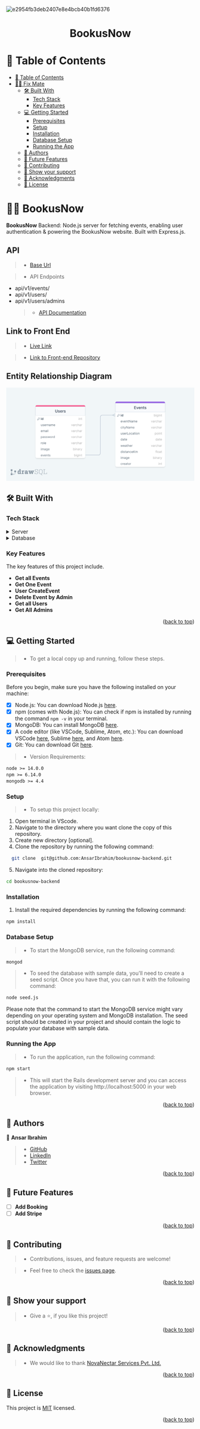 
![e2954fb3deb2407e8e4bcb40b1fd6376](https://github.com/AnsarIbrahim/bookusnow-backend/assets/117971223/a09598fb-c1a7-4dfd-a142-bef7d85503fb)
<a name="readme-top"></a>

<div align="center">
  <h1>BookusNow</h1>
</div>

# 📗 Table of Contents

- [📗 Table of Contents](#-table-of-contents)
- [👨‍💻 Fix Mate ](#-fix-mate-)
  - [🛠 Built With ](#-built-with-)
    - [Tech Stack ](#tech-stack-)
    - [Key Features ](#key-features-)
  - [💻 Getting Started ](#-getting-started-)
    - [Prerequisites](#prerequisites)
    - [Setup](#setup)
    - [Installation](#installation)
    - [Database Setup](#database-setup)
    - [Running the App](#running-the-app)
  - [👥 Authors ](#-authors-)
  - [🔭 Future Features ](#-future-features-)
  - [🤝 Contributing ](#-contributing-)
  - [💖 Show your support ](#-show-your-support-)
  - [🙏 Acknowledgments ](#-acknowledgments-)
  - [📝 License ](#-license-)

# 👨‍💻 BookusNow <a name="about-project"></a>

**BookusNow** Backend: Node.js server for fetching events, enabling user authentication &amp; powering the BookusNow website. Built with Express.js.

## API

> - [Base Url]()

> - API Endpoints

- api/v1/events/
- api/v1/users/
- api/v1/users/admins
  > - [API Documentation](https://documenter.getpostman.com/view/27096897/2sA3JDhRAn#intro)

## Link to Front End

> - [Live Link](https://bookusnow-db016831f8aa.herokuapp.com/)

> - [Link to Front-end Repository](https://github.com/AnsarIbrahim/bookusnow-frontend)

## Entity Relationship Diagram

![BookUsNow_erd_digram](./uploads/images/BookusNow-Diagram.png)

## 🛠 Built With <a name="built-with"></a>

### Tech Stack <a name="tech-stack"></a>

<details>
  <summary>Server</summary>
  <ul>
    <li><a href="https://nodejs.org/en/download/">NodeJs</a></li>
    <li><a href="https://expressjs.com/">ExpressJs</a></li>
  </ul>
</details>

<details>
  <summary>Database</summary>
  <ul>
    <li><a href="https://www.mongodb.com/">MongoDB</a></li>
  </ul>
</details>

### Key Features <a name="key-features"></a>

The key features of this project include.

- **Get all Events**
- **Get One Event**
- **User CreateEvent**
- **Delete Event by Admin**
- **Get all Users**
- **Get All Admins**

<p align="right">(<a href="#readme-top">back to top</a>)</p>

## 💻 Getting Started <a name="getting-started"></a>

> - To get a local copy up and running, follow these steps.

### Prerequisites

Before you begin, make sure you have the following installed on your machine:

- [x] Node.js: You can download Node.js [here](https://nodejs.org/en/download/).
- [x] npm (comes with Node.js): You can check if npm is installed by running the command `npm -v` in your terminal.
- [x] MongoDB: You can install MongoDB [here](https://www.mongodb.com/try/download/community).
- [x] A code editor (like VSCode, Sublime, Atom, etc.): You can download VSCode [here](https://code.visualstudio.com/download), Sublime [here](https://www.sublimetext.com/3), and Atom [here](https://atom.io/).
- [x] Git: You can download Git [here](https://git-scm.com/downloads).

> - Version Requirements:

```markdown
node >= 14.0.0
npm >= 6.14.0
mongodb >= 4.4
```

### Setup

> - To setup this project locally:

1. Open terminal in VScode.
2. Navigate to the directory where you want clone the copy of this repository.
3. Create new directory [optional].
4. Clone the repository by running the following command:

```sh
  git clone  git@github.com:AnsarIbrahim/bookusnow-backend.git
```

5. Navigate into the cloned repository:

```sh
cd bookusnow-backend

```

### Installation

1. Install the required dependencies by running the following command:

```sh
npm install
```

### Database Setup

> - To start the MongoDB service, run the following command:

```sh
mongod
```

> - To seed the database with sample data, you'll need to create a seed script. Once you have that, you can run it with the following command:

```sh
node seed.js
```

Please note that the command to start the MongoDB service might vary depending on your operating system and MongoDB installation. The seed script should be created in your project and should contain the logic to populate your database with sample data.

### Running the App

> - To run the application, run the following command:

```sh
npm start
```

> - This will start the Rails development server and you can access the application by visiting http://localhost:5000 in your web browser.

<p align="right">(<a href="#readme-top">back to top</a>)</p>

## 👥 Authors <a name="authors"></a>

👤 **Ansar Ibrahim**

> - [GitHub](https://github.com/AnsarIbrahim)
> - [LinkedIn](https://linkedin.com/in/ansar-ibrahim/)
> - [Twitter](https://twitter.com/ansaradheeb)

<p align="right">(<a href="#readme-top">back to top</a>)</p>

## 🔭 Future Features <a name="future-features"></a>

- [ ] **Add Booking**
- [ ] **Add Stripe**

<p align="right">(<a href="#readme-top">back to top</a>)</p>

## 🤝 Contributing <a name="contributing"></a>

> - Contributions, issues, and feature requests are welcome!

> - Feel free to check the [issues page](../../issues/).

<p align="right">(<a href="#readme-top">back to top</a>)</p>

## 💖 Show your support <a name="support"></a>

> - Give a ⭐️, if you like this project!

<p align="right">(<a href="#readme-top">back to top</a>)</p>

## 🙏 Acknowledgments <a name="acknowledgements"></a>

> - We would like to thank [NovaNectar Services Pvt. Ltd.](https://www.novanectar.co.in/)

<p align="right">(<a href="#readme-top">back to top</a>)</p>

## 📝 License <a name="license"></a>

This project is [MIT](./LICENSE) licensed.

<p align="right">(<a href="#readme-top">back to top</a>)</p>
